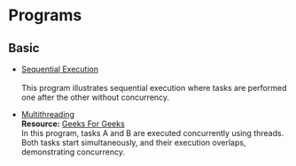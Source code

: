 # Programs
## Basic
- <a href="Basics/Sequential Execution.py">Sequential Execution</a></br>	
This program illustrates sequential execution where tasks are performed one after the other without concurrency.

- <a href="Basics/Multithreading.py">Multithreading</a></br>
**Resource:** <a href="https://www.geeksforgeeks.org/multithreading-python-set-1/#">Geeks For Geeks</a></br>
 In this program, tasks A and B are executed concurrently using threads. Both tasks start simultaneously, and their execution overlaps, demonstrating concurrency.
